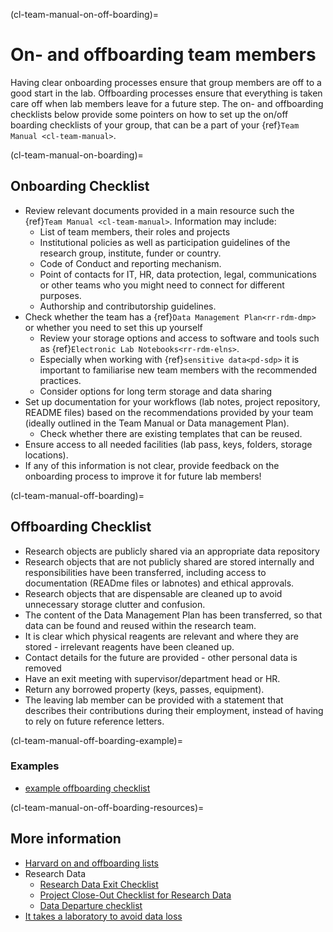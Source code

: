 (cl-team-manual-on-off-boarding)=
# On- and offboarding team members

Having clear onboarding processes ensure that group members are off to a good start in the lab. 
Offboarding processes ensure that everything is taken care off when lab members leave for a future step. 
The on- and offboarding checklists below provide some pointers on how to set up the on/off boarding checklists of your group, that can be a part of your {ref}`Team Manual <cl-team-manual>`.

(cl-team-manual-on-boarding)=
## Onboarding Checklist
* Review relevant documents provided in a main resource such the {ref}`Team Manual <cl-team-manual>`. 
Information may include:
    * List of team members, their roles and projects
    * Institutional policies as well as participation guidelines of the research group, institute, funder or country.
    * Code of Conduct and reporting mechanism.
    * Point of contacts for IT, HR, data protection, legal, communications  or other teams who you might need to connect for different purposes.
    * Authorship and contributorship guidelines.
* Check whether the team has a {ref}`Data Management Plan<rr-rdm-dmp>` or whether you need to set this up yourself 
    * Review your storage options and access to software and tools such as {ref}`Electronic Lab Notebooks<rr-rdm-elns>`.
    * Especially when working with {ref}`sensitive data<pd-sdp>` it is important to familiarise new team members with the recommended practices.
    * Consider options for long term storage and data sharing
* Set up documentation for your workflows (lab notes, project repository, README files) based on the recommendations provided by your team (ideally outlined in the Team Manual or Data management Plan). 
    * Check whether there are existing templates that can be reused. 
* Ensure access to all needed facilities (lab pass, keys, folders, storage locations).
* If any of this information is not clear, provide feedback on the onboarding process to improve it for future lab members!

(cl-team-manual-off-boarding)=
## Offboarding Checklist

* Research objects are publicly shared via an appropriate data repository
* Research objects that are not publicly shared are stored internally and responsibilities have been transferred, including access to documentation (READme files or labnotes) and ethical approvals.
* Research objects that are dispensable are cleaned up to avoid unnecessary storage clutter and confusion. 
* The content of the Data Management Plan has been transferred, so that data can be found and reused within the research team. 
* It is clear which physical reagents are relevant and where they are stored - irrelevant reagents have been cleaned up. 
* Contact details for the future are provided - other personal data is removed
* Have an exit meeting with supervisor/department head or HR.
* Return any borrowed property (keys, passes, equipment).
* The leaving lab member can be provided with a statement that describes their contributions during their employment, instead of having to rely on future reference letters.

(cl-team-manual-off-boarding-example)=
### Examples

- [example offboarding checklist](https://doi.org/10.5281/zenodo.7520527)

(cl-team-manual-on-off-boarding-resources)=
## More information
* [Harvard on and offboarding lists](https://osf.io/pw7ed/)
* Research Data
    * [Research Data Exit Checklist](http://hdl.handle.net/2142/111616)
    * [Project Close-Out Checklist for Research Data](https://resolver.caltech.edu/CaltechAUTHORS:20200519-142758925)
    * [Data Departure checklist](https://doi.org/10.7907/h314-4x51)
* [It takes a laboratory to avoid data loss](https://www.nature.com/articles/d41586-022-02967-3) 
